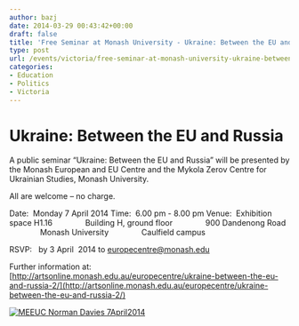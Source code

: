 ```yaml
---
author: bazj
date: 2014-03-29 00:43:42+00:00
draft: false
title: 'Free Seminar at Monash University - Ukraine: Between the EU and Russia'
type: post
url: /events/victoria/free-seminar-at-monash-university-ukraine-between-the-eu-and-russia/
categories:
- Education
- Politics
- Victoria
---
```


# **Ukraine: Between the EU and Russia**


A public seminar “Ukraine: Between the EU and Russia” will be presented by the Monash European and EU Centre and the Mykola Zerov Centre for Ukrainian Studies, Monash University.

All are welcome – no charge.

Date:  Monday 7 April 2014
Time:  6.00 pm - 8.00 pm
Venue:  Exhibition space H1.16
              Building H, ground floor
              900 Dandenong Road
              Monash University 
             Caulfield campus

RSVP:   by 3 April  2014 to [europecentre@monash.edu](http://www.ozeukes.com/wp-includes/js/tinymce/plugins/paste/europecentre@monash.edu)

Further information at: [http://artsonline.monash.edu.au/europecentre/ukraine-between-the-eu-and-russia-2/](http://artsonline.monash.edu.au/europecentre/ukraine-between-the-eu-and-russia-2/)

[![MEEUC Norman Davies 7April2014](http://www.ozeukes.com/wp-content/uploads/2014/03/MEEUC-Norman-Davies-7April2014.jpg)
](http://www.ozeukes.com/wp-content/uploads/2014/03/MEEUC-Norman-Davies-7April2014.jpg)

